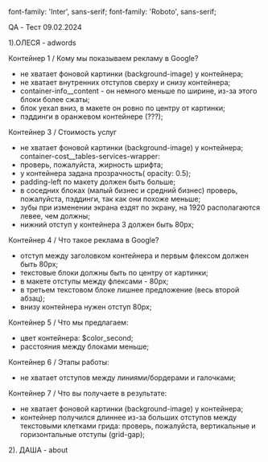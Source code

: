 font-family: 'Inter', sans-serif;
font-family: 'Roboto', sans-serif;




QA - Тест 09.02.2024 

1).ОЛЕСЯ - adwords

Контейнер 1 / Кому мы показываем рекламу в Google?
- не хватает фоновой картинки (background-image) у контейнера;
- не хватает внутренних отступов сверху и снизу контейнера;
- container-info__content - он немного меньше по ширине, из-за этого блоки более сжаты;
- блок уехал вниз, в макете он ровно по центру от картинки;
- пэддинги в оранжевом контейнере (???);

Контейнер 3 / Стоимость услуг
- не хватает фоновой картинки (background-image) у контейнера;
container-cost__tables-services-wrapper:
- проверь, пожалуйста, жирность шрифта;
- у контейнера задана прозрачность( opacity: 0.5);
- padding-left по макету должен быть больше;
- в соседних блоках (малый бизнес и средний бизнес) проверь, пожалуйста, пэддинги, так как они похоже меньше;
- зубы при изменении экрана ездят по экрану, на 1920 располагаются левее, чем должны;
- нижний отступ у контейнера 3 должен быть 80px;

Контейнер 4 / Что такое реклама в Google?
- отступ между заголовком контейнера и первым флексом должен быть 80px;
- текстовые блоки должны быть по центру от картинки;
- в макете отступы между флексами - 80px;
- в третьем текстовом блоке лишнее предложение (весь второй абзац);
- внизу контейнера нужен отступ 80px;

Контейнер 5 / Что мы предлагаем:
- цвет контейнера: $color_second;
- расстояния между блоками меньше;

Контейнер 6 / Этапы работы:
- не хватает отступов между линиями/бордерами и галочками;

Контейнер 7 / Что вы получаете в результате:
- не хватает фоновой картинки (background-image) у контейнера;
- контейнер получился длиннее из-за больших отступов между текстовыми клетками грида: проверь, пожалуйста, вертикальные и горизонтальные отступы (grid-gap);



2). ДАША - about



